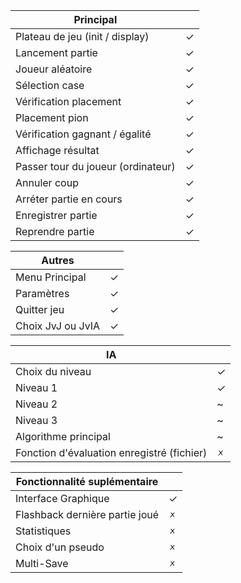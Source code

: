 | Principal                                     |   |
| --------------------------------------------- | - |
| Plateau de jeu (init / display)               | ✓ |
| Lancement partie                              | ✓ |
| Joueur aléatoire                              | ✓ |
| Sélection case                                | ✓ |
| Vérification placement                        | ✓ |
| Placement pion                                | ✓ |
| Vérification gagnant / égalité                | ✓ |
| Affichage résultat                            | ✓ |
| Passer tour du joueur (ordinateur)            | ✓ |
| Annuler coup                                  | ✓ |
| Arréter partie en cours                       | ✓ |
| Enregistrer partie                            | ✓ |
| Reprendre partie                              | ✓ |


| Autres                                        |   |
| --------------------------------------------- | - |
| Menu Principal                                | ✓ |
| Paramètres                                    | ✓ |
| Quitter jeu                                   | ✓ |
| Choix JvJ ou JvIA                             | ✓ |


| IA                                            |   |
| --------------------------------------------- | - |
| Choix du niveau                               | ✓ |
| Niveau 1                                      | ✓ |
| Niveau 2                                      | ~ |
| Niveau 3                                      | ~ |
| Algorithme principal                          | ~ |
| Fonction d'évaluation enregistré (fichier)    | 🗴 |


| Fonctionnalité suplémentaire                  |   |
| --------------------------------------------- | - |
| Interface Graphique                           | ✓ |
| Flashback dernière partie joué                | 🗴 |
| Statistiques                                  | 🗴 |
| Choix d'un pseudo                             | 🗴 |
| Multi-Save                                    | 🗴 |